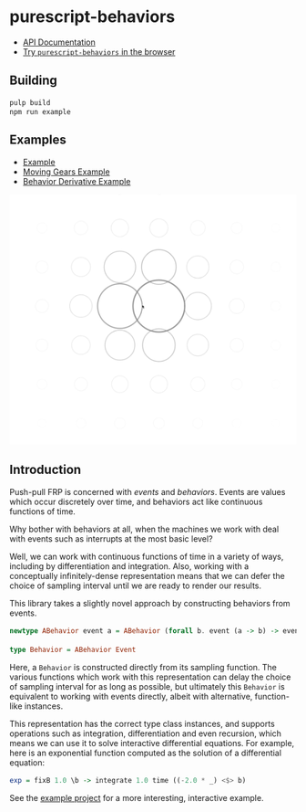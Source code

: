 # purescript-behaviors

- [API Documentation](generated-docs/FRP)
- [Try `purescript-behaviors` in the browser](http://try.purescript.org/?backend=behaviors)

## Building
```
pulp build
npm run example
```

## Examples
- [Example](test/Main.purs)
- [Moving Gears Example](https://github.com/knaman2609/purescript-behaviors-example)
- [Behavior Derivative Example](https://github.com/knaman2609/purescript-behaviors-derivative-example)

![Example](screenshots/1.gif)


## Introduction

Push-pull FRP is concerned with _events_ and _behaviors_. Events are
values which occur discretely over time, and behaviors act like continuous
functions of time.

Why bother with behaviors at all, when the machines we work with deal with events
such as interrupts at the most basic level?

Well, we can work with continuous functions of time in a variety of ways, including by
differentiation and integration. Also, working with a conceptually infinitely-dense
representation means that we can defer the choice of sampling interval until we are
ready to render our results.

This library takes a slightly novel approach by constructing behaviors from events.

```purescript
newtype ABehavior event a = ABehavior (forall b. event (a -> b) -> event b)

type Behavior = ABehavior Event
```

Here, a `Behavior` is constructed directly from its sampling function.
The various functions which work with this representation can delay the choice of
sampling interval for as long as possible, but ultimately this `Behavior` is
equivalent to working with events directly, albeit with alternative, function-like
instances.

This representation has the correct type class instances, and supports operations such
as integration, differentiation and even recursion, which means we can use it to solve
interactive differential equations. For example, here is an exponential function
computed as the solution of a differential equation:

```purescript
exp = fixB 1.0 \b -> integrate 1.0 time ((-2.0 * _) <$> b)
```

See the [example project](test/Main.purs) for a more interesting, interactive example.
